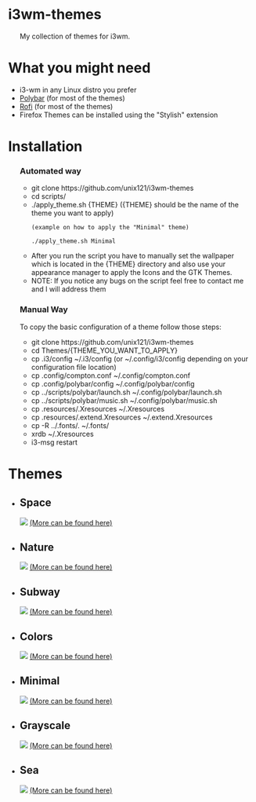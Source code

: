<link rel="stylesheet" href="https://github.com/unix121/Themes/blob/master/style.css">
  <h1>i3wm-themes</h1>
  <ul>
   My collection of themes for i3wm. 
  </ul>
  
  <h1>What you might need</h1>
  <ul>
    <li> i3-wm in any Linux distro you prefer</li>
    <li> <a href="https://github.com/jaagr/polybar">Polybar</a> (for most of the themes)</li>
    <li> <a href="https://davedavenport.github.io/rofi/">Rofi</a> (for most of the themes)</li>
    <li> Firefox Themes can be installed using the "Stylish" extension</li>
  </ul>
  
<h1>Installation</h1> 
<ul>
<h3>Automated way</h3>
  <ul>
  <li> git clone https://github.com/unix121/i3wm-themes</li>
  <li> cd scripts/</li>
  <li> ./apply_theme.sh {THEME} ({THEME} should be the name of the theme you want to apply)

    (example on how to apply the "Minimal" theme)

    ./apply_theme.sh Minimal
 </li>
 <li> After you run the script you have to manually set the wallpaper
which is located in the {THEME} directory and also use your 
appearance manager to apply the Icons and the GTK Themes.</li>
  <li> NOTE: If you notice any bugs on the script feel free to contact me and I will address them</li>
  </ul>
 <h3>Manual Way</h3> To copy the basic configuration of a theme follow those steps:
  <ul>
  <li> git clone https://github.com/unix121/i3wm-themes </li>
  <li> cd Themes/{THEME_YOU_WANT_TO_APPLY}</li>
  <li> cp .i3/config ~/.i3/config (or ~/.config/i3/config depending on your configuration file location)</li>
  <li> cp .config/compton.conf ~/.config/compton.conf</li>
  <li> cp .config/polybar/config ~/.config/polybar/config</li>
  <li> cp ../scripts/polybar/launch.sh ~/.config/polybar/launch.sh</li>
  <li> cp ../scripts/polybar/music.sh ~/.config/polybar/music.sh</li>
  <li> cp .resources/.Xresources ~/.Xresources</li>
  <li> cp .resources/.extend.Xresources ~/.extend.Xresources</li>
  <li> cp -R ../.fonts/. ~/.fonts/</li>
  <li> xrdb ~/.Xresources</li>
  <li> i3-msg restart</li>
  </ul>
  

</ul>
  
<h1>Themes</h1>

<ul>
  <li><h2>Space</h2>
  <img src="https://i.imgur.com/eLkyvc0.png">
  <a href="http://imgur.com/a/0hmbl">(More can be found here)</a></li>
  <li><h2>Nature</h2>
  <img src="http://i.imgur.com/1B7IA96.png">
  <a href="http://imgur.com/a/PuXie">(More can be found here)</a></li>
  <li><h2>Subway</h2>
    <img src="http://i.imgur.com/M5ZH9Dh.png">
    <a href="http://imgur.com/a/1aO8E">(More can be found here)</a></li>
  <li><h2>Colors</h2>
    <img src="http://i.imgur.com/ZUEzkiT.png">
    <a href="http://imgur.com/a/ub0Jl">(More can be found here)</a></li>
  <li><h2>Minimal</h2>
    <img src="http://i.imgur.com/aaosiZ2.png">
    <a href="http://imgur.com/gallery/bZHDF">(More can be found here)</a></li>
  <li><h2>Grayscale</h2>
    <img src="http://i.imgur.com/K0uT5ua.png">
    <a href="http://imgur.com/gallery/1TYFd">(More can be found here)</a></li>
  <li><h2>Sea</h2>
    <img src="http://i.imgur.com/yapFCCe.png">
    <a href="http://imgur.com/a/3BsTW">(More can be found here)</a></li>
  </ul>
